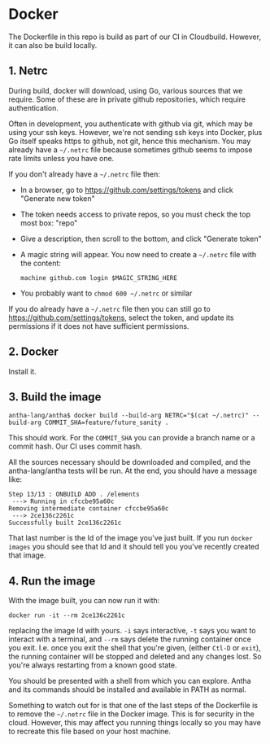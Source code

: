 # Docker

The Dockerfile in this repo is build as part of our CI in
Cloudbuild. However, it can also be build locally.

## 1. Netrc

During build, docker will download, using Go, various sources that we
require. Some of these are in private github repositories, which
require authentication.

Often in development, you authenticate with github via git, which may
be using your ssh keys. However, we're not sending ssh keys into
Docker, plus Go itself speaks https to github, not git, hence this
mechanism. You may already have a `~/.netrc` file because sometimes
github seems to impose rate limits unless you have one.

If you don't already have a `~/.netrc` file then:
* In a browser, go to https://github.com/settings/tokens and click "Generate new token"
* The token needs access to private repos, so you must check the top most box: "repo"
* Give a description, then scroll to the bottom, and click "Generate token"
* A magic string will appear. You now need to create a `~/.netrc` file with the content:

      machine github.com login $MAGIC_STRING_HERE

* You probably want to `chmod 600 ~/.netrc` or similar

If you do already have a `~/.netrc` file then you can still go to
https://github.com/settings/tokens, select the token, and update its
permissions if it does not have sufficient permissions.

## 2. Docker

Install it.

## 3. Build the image

    antha-lang/antha$ docker build --build-arg NETRC="$(cat ~/.netrc)" --build-arg COMMIT_SHA=feature/future_sanity .

This should work. For the `COMMIT_SHA` you can provide a branch name
or a commit hash. Our CI uses commit hash.

All the sources necessary should be downloaded and compiled, and the
antha-lang/antha tests will be run. At the end, you should have a
message like:

    Step 13/13 : ONBUILD ADD . /elements
     ---> Running in cfccbe95a60c
    Removing intermediate container cfccbe95a60c
     ---> 2ce136c2261c
    Successfully built 2ce136c2261c

That last number is the Id of the image you've just built. If you run
`docker images` you should see that Id and it should tell you you've
recently created that image.

## 4. Run the image

With the image built, you can now run it with:

    docker run -it --rm 2ce136c2261c

replacing the image Id with yours. `-i` says interactive, `-t` says
you want to interact with a terminal, and `--rm` says delete the
running container once you exit. I.e. once you exit the shell that
you're given, (either `Ctl-D` or `exit`), the running container will
be stopped and deleted and any changes lost. So you're always
restarting from a known good state.

You should be presented with a shell from which you can explore. Antha
and its commands should be installed and available in PATH as normal.

Something to watch out for is that one of the last steps of the
Dockerfile is to remove the `~/.netrc` file in the Docker image.  This
is for security in the cloud. However, this may affect you running
things locally so you may have to recreate this file based on your
host machine.
